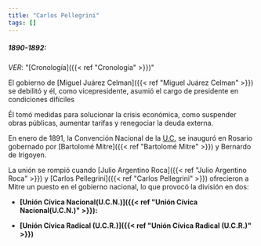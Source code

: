 ```yaml
---
title: "Carlos Pellegrini"
tags: []
---
```

##### 1890-1892:
*VER*: "[Cronología]({{< ref "Cronología" >}})"

El gobierno de [Miguel Juárez Celman]({{< ref "Miguel Juárez Celman" >}}) se debilitó y él, como vicepresidente, asumió el cargo de presidente en condiciones difíciles
  
Él tomó medidas para solucionar la crisis económica, como suspender obras públicas, aumentar tarifas y renegociar la deuda externa.


En enero de 1891, la Convención Nacional de la [U.C.](#) se inauguró en Rosario gobernado por [Bartolomé Mitre]({{< ref "Bartolomé Mitre" >}}) y Bernardo de Irigoyen.

La unión se rompió cuando [Julio Argentino Roca]({{< ref "Julio Argentino Roca" >}}) y [Carlos Pellegrini]({{< ref "Carlos Pellegrini" >}}) ofrecieron a Mitre un puesto en el gobierno nacional, lo que provocó la división en dos:

- **[Unión Cívica Nacional(U.C.N.)]({{< ref "Unión Cívica Nacional(U.C.N.)" >}}):** 

- **[Unión Cívica Radical (U.C.R.)]({{< ref "Unión Cívica Radical (U.C.R.)" >}})**